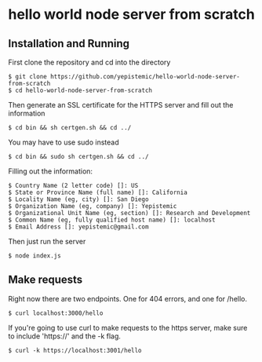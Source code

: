 # hello world node server from scratch

## Installation and Running

First clone the repository and cd into the directory
```
$ git clone https://github.com/yepistemic/hello-world-node-server-from-scratch
$ cd hello-world-node-server-from-scratch
```

Then generate an SSL certificate for the HTTPS server and fill out the information
```
$ cd bin && sh certgen.sh && cd ../
```

You may have to use sudo instead
```
$ cd bin && sudo sh certgen.sh && cd ../
```

Filling out the information:
```
$ Country Name (2 letter code) []: US
$ State or Province Name (full name) []: California
$ Locality Name (eg, city) []: San Diego
$ Organization Name (eg, company) []: Yepistemic
$ Organizational Unit Name (eg, section) []: Research and Development
$ Common Name (eg, fully qualified host name) []: localhost
$ Email Address []: yepistemic@gmail.com
```

Then just run the server
```
$ node index.js
```


## Make requests
Right now there are two endpoints. One for 404 errors, and one for /hello.
```
$ curl localhost:3000/hello
```

If you're going to use curl to make requests to the https server, make sure to
include 'https://' and the -k flag.
```
$ curl -k https://localhost:3001/hello
```

